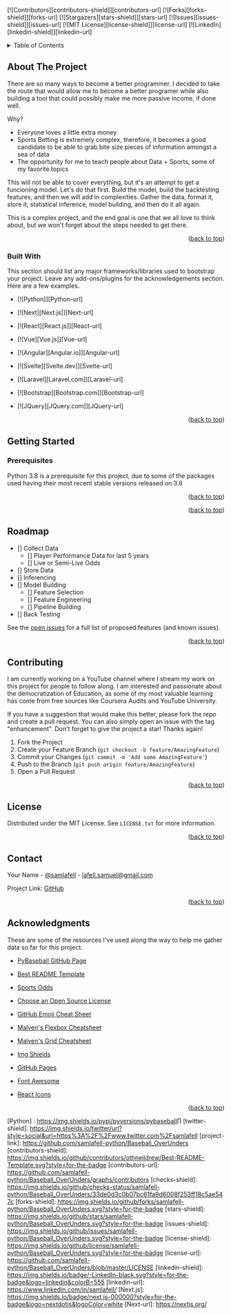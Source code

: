 <!-- Improved compatibility of back to top link: See: https://github.com/othneildrew/Best-README-Template/pull/73 -->
<a name="readme-top"></a>
<!--
*** Thanks for checking out the Best-README-Template. If you have a suggestion
*** that would make this better, please fork the repo and create a pull request
*** or simply open an issue with the tag "enhancement".
*** Don't forget to give the project a star!
*** Thanks again! Now go create something AMAZING! :D
-->



<!-- PROJECT SHIELDS -->
<!--
*** I'm using markdown "reference style" links for readability.
*** Reference links are enclosed in brackets [ ] instead of parentheses ( ).
*** See the bottom of this document for the declaration of the reference variables
*** for contributors-url, forks-url, etc. This is an optional, concise syntax you may use.
*** https://www.markdownguide.org/basic-syntax/#reference-style-links
-->
[![Contributors][contributors-shield]][contributors-url]
[![Forks][forks-shield]][forks-url]
[![Stargazers][stars-shield]][stars-url]
[![Issues][issues-shield]][issues-url]
[![MIT License][license-shield]][license-url]
[![LinkedIn][linkedin-shield]][linkedin-url]




<!-- TABLE OF CONTENTS -->
<details>
  <summary>Table of Contents</summary>
  <ol>
    <li>
      <a href="#about-the-project">About The Project</a>
      <ul>
        <li><a href="#built-with">Built With</a></li>
      </ul>
    </li>
    <li>
      <a href="#getting-started">Getting Started</a>
      <ul>
        <li><a href="#prerequisites">Prerequisites</a></li>
        <li><a href="#installation">Installation</a></li>
      </ul>
    </li>
    <li><a href="#usage">Usage</a></li>
    <li><a href="#roadmap">Roadmap</a></li>
    <li><a href="#contributing">Contributing</a></li>
    <li><a href="#license">License</a></li>
    <li><a href="#contact">Contact</a></li>
    <li><a href="#acknowledgments">Acknowledgments</a></li>
  </ol>
</details>



<!-- ABOUT THE PROJECT -->
## About The Project

There are so many ways to become a better programmer. I decided to take the route that would allow me to become a better programer while also building a tool that could possibly make me more passive income, if done well.

Why?
* Everyone loves a little extra money
* Sports Betting is extremely complex, therefore, it becomes a good candidate to be able to grab bite size pieces of information amongst a sea of data
* The opportunity for me to teach people about Data + Sports, some of my favorite topics

This will not be able to cover everything, but it's an attempt to get a funcioning model. Let's do that first. Build the model, build the backtesting features, and then we will add in complexities. Gather the data, format it, store it, statistical inference, model building, and then do it all again.

This is a complex project, and the end goal is one that we all love to think about, but we won't forget about the steps needed to get there.

<p align="right">(<a href="#readme-top">back to top</a>)</p>



### Built With

This section should list any major frameworks/libraries used to bootstrap your project. Leave any add-ons/plugins for the acknowledgements section. Here are a few examples.

* [![Python]][Python-url]

* [![Next][Next.js]][Next-url]

* [![React][React.js]][React-url]
* [![Vue][Vue.js]][Vue-url]
* [![Angular][Angular.io]][Angular-url]
* [![Svelte][Svelte.dev]][Svelte-url]
* [![Laravel][Laravel.com]][Laravel-url]
* [![Bootstrap][Bootstrap.com]][Bootstrap-url]
* [![JQuery][JQuery.com]][JQuery-url]

<p align="right">(<a href="#readme-top">back to top</a>)</p>



<!-- GETTING STARTED -->
## Getting Started



### Prerequisites

Python 3.8 is a prerequisite for this project, due to some of the packages used having their most recent stable versions released on 3.8


<p align="right">(<a href="#readme-top">back to top</a>)</p>



<p align="right">(<a href="#readme-top">back to top</a>)</p>



<!-- ROADMAP -->
## Roadmap

- [] Collect Data
    - [] Player Performance Data for last 5 years
    - [] Live or Semi-Live Odds
- [] Store Data
- [] Inferencing
- [] Model Building
    - [] Feature Selection
    - [] Feature Engineering
    - [] Pipeline Building
- [] Back Testing

See the [open issues](https://github.com/samlafell-python/Baseball_OverUnders/issues) for a full list of proposed features (and known issues).

<p align="right">(<a href="#readme-top">back to top</a>)</p>



<!-- CONTRIBUTING -->
## Contributing

I am currently working on a YouTube channel where I stream my work on this project for people to follow along. I am interested and passionate about the democratization of Education, as some of my most valuable learning has come from free sources like Coursera Audits and YouTube University.

If you have a suggestion that would make this better, please fork the repo and create a pull request. You can also simply open an issue with the tag "enhancement".
Don't forget to give the project a star! Thanks again!

1. Fork the Project
2. Create your Feature Branch (`git checkout -b feature/AmazingFeature`)
3. Commit your Changes (`git commit -m 'Add some AmazingFeature'`)
4. Push to the Branch (`git push origin feature/AmazingFeature`)
5. Open a Pull Request

<p align="right">(<a href="#readme-top">back to top</a>)</p>



<!-- LICENSE -->
## License

Distributed under the MIT License. See `LICENSE.txt` for more information.

<p align="right">(<a href="#readme-top">back to top</a>)</p>



<!-- CONTACT -->
## Contact

Your Name - [@samlafell](https://twitter.com/samlafell) - lafell.samuel@gmail.com

Project Link: [GitHub](https://github.com/samlafell-python/Baseball_OverUnders)

<p align="right">(<a href="#readme-top">back to top</a>)</p>



<!-- ACKNOWLEDGMENTS -->
## Acknowledgments

These are some of the resources I've used along the way to help me gather data so far for this project.

* [PyBaseball GitHub Page](https://github.com/jldbc/pybaseball)
* [Best README Template](https://github.com/othneildrew/Best-README-Template)
* [Sports Odds](https://the-odds-api.com/)


* [Choose an Open Source License](https://choosealicense.com)
* [GitHub Emoji Cheat Sheet](https://www.webpagefx.com/tools/emoji-cheat-sheet)
* [Malven's Flexbox Cheatsheet](https://flexbox.malven.co/)
* [Malven's Grid Cheatsheet](https://grid.malven.co/)
* [Img Shields](https://shields.io)
* [GitHub Pages](https://pages.github.com)
* [Font Awesome](https://fontawesome.com)
* [React Icons](https://react-icons.github.io/react-icons/search)

<p align="right">(<a href="#readme-top">back to top</a>)</p>



<!-- MARKDOWN LINKS & IMAGES -->
<!-- https://www.markdownguide.org/basic-syntax/#reference-style-links -->
[Python] : https://img.shields.io/pypi/pyversions/pybaseball∏
[twitter-shield]: https://img.shields.io/twitter/url?style=social&url=https%3A%2F%2Fwww.twitter.com%2Fsamlafell
[project-link]: https://github.com/samlafell-python/Baseball_OverUnders
[contributors-shield]: https://img.shields.io/github/contributors/othneildrew/Best-README-Template.svg?style=for-the-badge
[contributors-url]: https://github.com/samlafell-python/Baseball_OverUnders/graphs/contributors
[checks-shield]: https://img.shields.io/github/checks-status/samlafell-python/Baseball_OverUnders/33de0d3c0b07bc61fa9d6008f253ff18c5ae547c
[forks-shield]: https://img.shields.io/github/forks/samlafell-python/Baseball_OverUnders.svg?style=for-the-badge
[stars-shield]: https://img.shields.io/github/stars/samlafell-python/Baseball_OverUnders.svg?style=for-the-badge
[issues-shield]: https://img.shields.io/github/issues/samlafell-python/Baseball_OverUnders.svg?style=for-the-badge
[license-shield]: https://img.shields.io/github/license/samlafell-python/Baseball_OverUnders.svg?style=for-the-badge
[license-url]: https://github.com/samlafell-python/Baseball_OverUnders/blob/master/LICENSE
[linkedin-shield]: https://img.shields.io/badge/-LinkedIn-black.svg?style=for-the-badge&logo=linkedin&colorB=555
[linkedin-url]: https://www.linkedin.com/in/samlafell/
[Next.js]: https://img.shields.io/badge/next.js-000000?style=for-the-badge&logo=nextdotjs&logoColor=white
[Next-url]: https://nextjs.org/